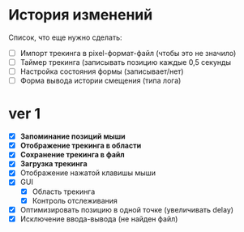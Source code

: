 История изменений
=================

Список, что еще нужно сделать:

- [ ] Импорт трекинга в pixel-формат-файл (чтобы это не значило)
- [ ] Таймер трекинга (записывать позицию каждые 0,5 секунды
- [ ] Настройка состояния формы (записывает/нет)
- [ ] Форма вывода истории смещения (типа лога)

# ver 1

- [x] **Запоминание позиций мыши**
- [x] **Отображение трекинга в области**
- [x] **Сохранение трекинга в файл**
- [x] **Загрузка трекинга**
- [x] Отображение нажатой клавишы мыши
- [x] GUI
  - [x] Область трекинга
  - [x] Контроль отслеживания
- [x] Оптимизировать позицию в одной точке (увеличивать delay)
- [x] Исключение ввода-вывода (не найден файл)
